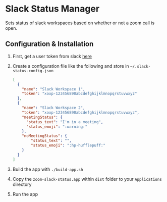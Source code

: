 # Slack Status Manager

Sets status of slack workspaces based on whether or not a zoom call is open.

## Configuration & Installation

1. First, get a user token from slack [here](https://api.slack.com/custom-integrations/legacy-tokens)
2. Create a configuration file like the following and store in `~/.slack-status-config.json`

    ```json
    [
      {
        "name": "Slack Workspace 1",
        "token": "xoxp-123456890abcdefghijklmnopqrstuvwxyz"
      },
      {
        "name": "Slack Workspace 2",
        "token": "xoxp-123456890abcdefghijklmnopqrstuvwxyz",
        "meetingStatus": {
          "status_text": "I'm in a meeting",
          "status_emoji": ":warning:"
        },
        "noMeetingStatus": {
            "status_text": "",
            "status_emoji": ":hp-hufflepuff:"
        }
      }
    ]
    ```

3. Build the app with `./build-app.sh`
4. Copy the `zoom-slack-status.app` within `dist` folder to your `Applications` directory
5. Run the app
